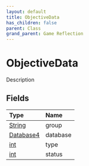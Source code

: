 ```yaml
---
layout: default
title: ObjectiveData
has_children: false
parent: Class
grand_parent: Game Reflection
---
```

# ObjectiveData
Description 

## Fields

| Type | Name |
|:-------------|:--------------|
| [String](/docs/game-reflection/components/string) | group |
| [Database4](/docs/game-reflection/components/database4) | database |
| [int](/docs/game-reflection/enums/int) | type |
| [int](/docs/game-reflection/enums/int) | status |

